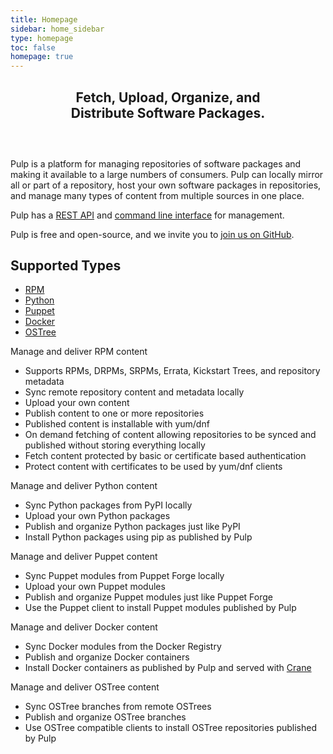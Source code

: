 ```yaml
---
title: Homepage
sidebar: home_sidebar
type: homepage
toc: false
homepage: true
---
```


<div style="width:70%;text-align:center;margin:0 auto;margin-bottom:60px;">
  <p>
    <h2>Fetch, Upload, Organize, and Distribute Software Packages.</h2>
  </p>
</div>

Pulp is a platform for managing repositories of software packages and making it available to a
large numbers of consumers. Pulp can locally mirror all or part of a repository, host your own
software packages in repositories, and manage many types of content from multiple sources in one
place.

Pulp has a [REST API](http://docs.pulpproject.org/dev-guide/integration/rest-api/index.html) and
[command line interface](http://docs.pulpproject.org/user-guide/admin-client/index.html) for
management.

Pulp is free and open-source, and we invite you to [join us on GitHub](https://github.com/pulp/).

<h2 class="page-header">Supported Types</h2>
<div class="row">
    <div class="col-lg-12">
        <ul id="myTab" class="nav nav-tabs nav-justified">
            <li class="active"><a href="#rpm" data-toggle="tab"><i class="fa fa-cube"></i> RPM</a>
            </li>
            <li class=""><a href="#python" data-toggle="tab"><i class="fa fa-heart"></i> Python</a>
            </li>
            <li class=""><a href="#puppet" data-toggle="tab"><i class="fa fa-tasks"></i> Puppet</a>
            </li>
            <li class=""><a href="#docker" data-toggle="tab"><i class="fa fa-ship"></i> Docker</a>
            </li>
            <li class=""><a href="#ostree" data-toggle="tab"><i class="fa fa-code-fork"></i> OSTree</a>
            </li>
        </ul>
        <div id="myTabContent" class="tab-content">
            <div class="tab-pane fade active in" id="rpm">
                <p>Manage and deliver RPM content</p>
                <ul>
                    <li>Supports RPMs, DRPMs, SRPMs, Errata, Kickstart Trees, and repository metadata</li>
                    <li>Sync remote repository content and metadata locally</li>
                    <li>Upload your own content</li>
                    <li>Publish content to one or more repositories</li>
                    <li>Published content is installable with yum/dnf</li>
                    <li>On demand fetching of content allowing repositories to be synced and published without storing everything locally</li>
                    <li>Fetch content protected by basic or certificate based authentication</li>
                    <li>Protect content with certificates to be used by yum/dnf clients</li>
                </ul>
            </div>
            <div class="tab-pane fade" id="python">
                <p>Manage and deliver Python content</p>
                <ul>
                    <li>Sync Python packages from PyPI locally</li>
                    <li>Upload your own Python packages</li>
                    <li>Publish and organize Python packages just like PyPI</li>
                    <li>Install Python packages using pip as published by Pulp</li>
                </ul>
            </div>
            <div class="tab-pane fade" id="puppet">
                <p>Manage and deliver Puppet content</p>
                <ul>
                    <li>Sync Puppet modules from Puppet Forge locally</li>
                    <li>Upload your own Puppet modules</li>
                    <li>Publish and organize Puppet modules just like Puppet Forge</li>
                    <li>Use the Puppet client to install Puppet modules published by Pulp</li>
                </ul>
            </div>
            <div class="tab-pane fade" id="docker">
                <p>Manage and deliver Docker content</p>
                <ul>
                    <li>Sync Docker modules from the Docker Registry</li>
                    <li>Publish and organize Docker containers</li>
                    <li>Install Docker containers as published by Pulp and served with <a href="http://docs.pulpproject.org/plugins/crane/index.html">Crane</a></li>
                </ul>
            </div>
            <div class="tab-pane fade" id="ostree">
                <p>Manage and deliver OSTree content</p>
                <ul>
                    <li>Sync OSTree branches from remote OSTrees</li>
                    <li>Publish and organize OSTree branches</li>
                    <li>Use OSTree compatible clients to install OSTree repositories published by Pulp</li>
                </ul>
            </div>
        </div>
    </div>
</div>
